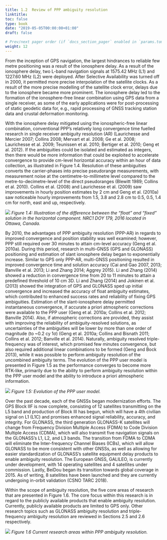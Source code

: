 ```yaml
---
title: 1.2	Review of PPP ambiguity resolution
linktitle:
toc: false
type: book
date: "2019-05-05T00:00:00+01:00"
draft: false

# Prev/next pager order (if `docs_section_pager` enabled in `params.toml`)
weight: 12
---
```



From the inception of GPS navigation, the largest hindrances to reliable few metre positioning was a result of the ionosphere delay. As a result of the ionosphere delay, two L-band navigation signals at 1575.42 MHz (L1) and 1227.60 MHz (L2) were deployed. After Selective Availability was turned off in 2000, it permitted more precise interpolation of the satellite clocks. As a result of the more precise modelling of the satellite clock error, delays due to the ionosphere became more prominent. The ionosphere delay led to the formation of the ionosphere-free linear combination using GPS data from a single receiver, as some of the early applications were for post-processing of static geodetic data for, e.g., rapid processing of GNSS tracking station data and crustal deformation monitoring.

With the ionosphere delay mitigated using the ionospheric-free linear combination, conventional PPP’s relatively long convergence time fuelled research in single receiver ambiguity resolution (AR) (Laurichesse and Mercier 2007; Collins 2008; Mervart et al. 2008; Ge et al. 2008; Laurichesse et al. 2009; Teunissen et al. 2010; Bertiger et al. 2010; Geng et al. 2012). If the ambiguities could be isolated and estimated as integers, then there would be more information that could be exploited to accelerate convergence to provide cm-level horizontal accuracy within an hour of data collection, as illustrated in Figure 1.4. Resolution of these ambiguities converts the carrier-phases into precise pseudorange measurements, with measurement noise at the centimetre-to-millimetre level compared to the metre-to-decimetre-level of the direct pseudoranges (Blewitt 1989; Collins et al. 2010). Collins et al. (2008) and Laurichesse et al. (2009) saw improvements in hourly position estimates by 2 cm and Geng et al. (2010a) saw noticeable hourly improvements from 1.5, 3.8 and 2.8 cm to 0.5, 0.5, 1.4 cm for north, east and up, respectively.

![](/ch1/fig1_4.png)
*Figure 1.4: Illustration of the difference between the “float” and “fixed” solution in the horizontal component. NRC1 DOY 179, 2016 located in Ottawa, Canada.*

By 2010, the advantages of PPP ambiguity resolution (PPP-AR) in regards to improved convergence and position stability was well examined; however, PPP still required over 30 minutes to attain cm-level accuracy (Geng et al. 2010a). During this period, research in multi-GNSS (GPS and GLONASS) positioning and estimation of slant ionosphere delay began to exponentially increase. Similar to GPS only PPP-AR, multi-GNSS positioning resulted in improved convergence time and solution accuracy (Cai and Gao 2007, 2013; Banville et al. 2013; Li and Zhang 2014; Aggrey 2015). Li and Zhang (2014) showed a reduction in convergence time from 20 to 11 minutes to attain a predefined threshold of 10 cm 3D. Li and Zhang (2014) and Jokinen et al. (2013) showed the integration of GPS and GLONASS sped up initial convergence and increased the accuracy of float ambiguity estimates, which contributed to enhanced success rates and reliability of fixing GPS ambiguities. Estimation of the slant-ionosphere delay permitted instantaneous convergence, if accurate a priori atmospheric corrections were available to the PPP user (Geng et al. 2010a; Collins et al. 2012; Banville 2014). Also, if atmospheric corrections are provided, they assist with improving the reliability of ambiguity-resolved solutions, as uncertainties of the ambiguities will be lower by more than one order of magnitude (to ~0.2 cy 1σ) (Geng et al. 2010a; Collins and Bisnath 2011; Collins et al. 2012; Banville et al. 2014). Naturally, ambiguity resolved triple-frequency was of interest, which promised few minutes convergence, but also required additional linear combinations to be formed (Geng and Bock 2013), while it was possible to perform ambiguity resolution of the uncombined ambiguity terms. The evolution of the PPP user model is presented in Figure 1.5 as the performance converges to become more RTK-like, primarily due to the ability to perform ambiguity resolution within the PPP user model and the ability to introduce a priori atmospheric information.

![](/ch1/fig1_5.png)
*Figure 1.5: Evolution of the PPP user model.*

Over the past decade, each of the GNSSs began modernization efforts. The GPS Block IIF is now complete, consisting of 12 satellites transmitting on the L5 band and production of Block III has begun, which will have a 4th civilian signal on L1 (L1C) and promises enhanced signal reliability, accuracy, and integrity. For GLONASS, the third generation GLONASS-K satellites will change from Frequency Division Multiple Access (FDMA) to Code Division Multiple Access (CDMA), which will also transmit five navigation signals on the GLONASS’s L1, L2, and L3 bands. The transition from FDMA to CDMA will eliminate the Inter-frequency Channel Biases (ICBs), which will allow GLONASS to be more consistent with other GNSSs, as well as allowing for easier standardization of GLONASS’s satellite equipment delay products to enable ambiguity resolution. The European GNSS, GALILEO, is currently under development, with 14 operating satellites and 4 satellites under commission. Lastly, BeiDou began its transition towards global coverage in 2015. As of writing, 8 satellites have been launched and they are currently undergoing in-orbit validation (CSNO TARC 2018).

Within the scope of ambiguity resolution, the five core areas of research that are presented in Figure 1.6. The core focus within this research is in regard to the publicly available products that enable ambiguity resolution. Currently, publicly available products are limited to GPS only. Other research topics such as GLONASS ambiguity resolution and triple-frequency ambiguity resolution are reviewed in Sections 2.5 and 2.6 respectively.

![](/ch1/fig1_6.png)
*Figure 1.6 Current research areas within PPP ambiguity resolution.*

